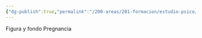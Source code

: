 ```yaml
---
{"dg-publish":true,"permalink":"/200-areas/201-formacion/estudio-psico/gestalt/","dgPassFrontmatter":true}
---
```


Figura y fondo
Pregnancia